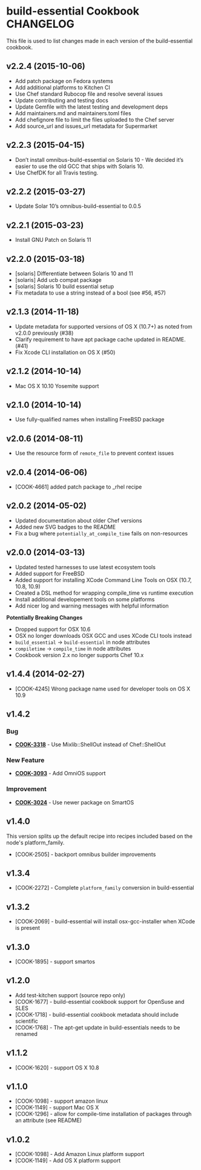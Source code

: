 build-essential Cookbook CHANGELOG
==================================
This file is used to list changes made in each version of the build-essential cookbook.

v2.2.4 (2015-10-06)
-------------------
* Add patch package on Fedora systems
* Add additional platforms to Kitchen CI
* Use Chef standard Rubocop file and resolve several issues
* Update contributing and testing docs
* Update Gemfile with the latest testing and development deps
* Add maintainers.md and maintainers.toml files
* Add chefignore file to limit the files uploaded to the Chef server
* Add source_url and issues_url metadata for Supermarket

v2.2.3 (2015-04-15)
-------------------
* Don’t install omnibus-build-essential on Solaris 10 - We decided it’s easier to use the old GCC that ships with Solaris 10.
* Use ChefDK for all Travis testing.

v2.2.2 (2015-03-27)
-------------------
* Update Solar 10’s omnibus-build-essential to 0.0.5

v2.2.1 (2015-03-23)
-------------------
* Install GNU Patch on Solaris 11

v2.2.0 (2015-03-18)
-------------------
* [solaris] Differentiate between Solaris 10 and 11
* [solaris] Add ucb compat package
* [solaris] Solaris 10 build essential setup
* Fix metadata to use a string instead of a bool (see #56, #57)

v2.1.3 (2014-11-18)
-------------------
* Update metadata for supported versions of OS X (10.7+) as noted from
  v2.0.0 previously (#38)
* Clarify requirement to have apt package cache updated in README. (#41)
* Fix Xcode CLI installation on OS X (#50)

v2.1.2 (2014-10-14)
-------------------
* Mac OS X 10.10 Yosemite support

v2.1.0 (2014-10-14)
-------------------
* Use fully-qualified names when installing FreeBSD package

v2.0.6 (2014-08-11)
-------------------
* Use the resource form of `remote_file` to prevent context issues

v2.0.4 (2014-06-06)
-------------------
* [COOK-4661] added patch package to _rhel recipe


v2.0.2 (2014-05-02)
-------------------
- Updated documentation about older Chef versions
- Added new SVG badges to the README
- Fix a bug where `potentially_at_compile_time` fails on non-resources

v2.0.0 (2014-03-13)
-------------------
- Updated tested harnesses to use latest ecosystem tools
- Added support for FreeBSD
- Added support for installing XCode Command Line Tools on OSX (10.7, 10.8, 10.9)
- Created a DSL method for wrapping compile_time vs runtime execution
- Install additional developement tools on some platforms
- Add nicer log and warning messages with helpful information

**Potentially Breaking Changes**

- Dropped support for OSX 10.6
- OSX no longer downloads OSX GCC and uses XCode CLI tools instead
- `build_essential` -> `build-essential` in node attributes
- `compiletime` -> `compile_time` in node attributes
- Cookbook version 2.x no longer supports Chef 10.x

v1.4.4 (2014-02-27)
-------------------
- [COOK-4245] Wrong package name used for developer tools on OS X 10.9

v1.4.2
------
### Bug
- **[COOK-3318](https://tickets.chef.io/browse/COOK-3318)** - Use Mixlib::ShellOut instead of Chef::ShellOut

### New Feature
- **[COOK-3093](https://tickets.chef.io/browse/COOK-3093)** - Add OmniOS support

### Improvement
- **[COOK-3024](https://tickets.chef.io/browse/COOK-3024)** - Use newer package on SmartOS

v1.4.0
------
This version splits up the default recipe into recipes included based on the node's platform_family.

- [COOK-2505] - backport omnibus builder improvements

v1.3.4
------
- [COOK-2272] - Complete `platform_family` conversion in build-essential

v1.3.2
------
- [COOK-2069] - build-essential will install osx-gcc-installer when XCode is present

v1.3.0
------
- [COOK-1895] - support smartos

v1.2.0
------
- Add test-kitchen support (source repo only)
- [COOK-1677] - build-essential cookbook support for OpenSuse and SLES
- [COOK-1718] - build-essential cookbook metadata should include scientific
- [COOK-1768] - The apt-get update in build-essentials needs to be renamed

v1.1.2
------
- [COOK-1620] - support OS X 10.8

v1.1.0
------
- [COOK-1098] - support amazon linux
- [COOK-1149] - support Mac OS X
- [COOK-1296] - allow for compile-time installation of packages through an attribute (see README)

v1.0.2
------
- [COOK-1098] - Add Amazon Linux platform support
- [COOK-1149] - Add OS X platform support
